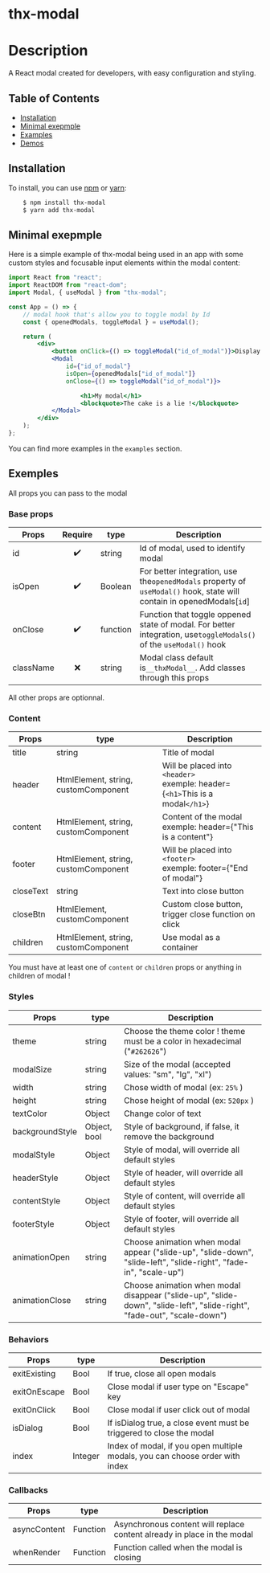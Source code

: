 # thx-modal

# Description

A React modal created for developers, with easy configuration and styling.

## Table of Contents

-   [Installation](#installation)
-   [Minimal exepmple](#minimal-exepmple)
-   [Examples](#examples)
-   [Demos](#demos)

## Installation

To install, you can use [npm](https://npmjs.org/) or [yarn](https://yarnpkg.com):

```bash
    $ npm install thx-modal
    $ yarn add thx-modal
```

## Minimal exepmple

Here is a simple example of thx-modal being used in an app with some custom
styles and focusable input elements within the modal content:

```jsx
import React from "react";
import ReactDOM from "react-dom";
import Modal, { useModal } from "thx-modal";

const App = () => {
	// modal hook that's allow you to toggle modal by Id
	const { openedModals, toggleModal } = useModal();

	return (
		<div>
			<button onClick={() => toggleModal("id_of_modal")}>Display modal</button>
			<Modal
				id={"id_of_modal"}
				isOpen={openedModals["id_of_modal"]}
				onClose={() => toggleModal("id_of_modal")}>

                    <h1>My modal</h1>
                    <blockquote>The cake is a lie !</blockquote>
			</Modal>
		</div>
	);
};
```

You can find more examples in the `examples` section.

## Exemples

All props you can pass to the modal

### Base props

| Props     | Require | type     | Description                                                                                                           |
| --------- | :-----: | -------- | --------------------------------------------------------------------------------------------------------------------- |
| id        |   ✔️    | string   | Id of modal, used to identify modal                                                                                   |
| isOpen    |   ✔️    | Boolean  | For better integration, use the`openedModals` property of `useModal()` hook, state will contain in openedModals[`id`] |
| onClose   |   ✔️    | function | Function that toggle oppened state of modal. For better integration, use`toggleModals()` of the `useModal()` hook     |
| className |   ❌    | string   | Modal class default is`__thxModal__`. Add classes through this props                                                  |

All other props are optionnal.

### Content

| Props     | type                                 | Description                                                                        |
| --------- | ------------------------------------ | ---------------------------------------------------------------------------------- |
| title     | string                               | Title of modal                                                                     |
| header    | HtmlElement, string, customComponent | Will be placed into `<header>`<br />exemple: header={`<h1>`This is a modal`</h1>`} |
| content   | HtmlElement, string, customComponent | Content of the modal<br />exemple: header={"This is a content"}                    |
| footer    | HtmlElement, string, customComponent | Will be placed into `<footer>`<br />exemple: footer={"End of modal"}               |
| closeText | string                               | Text into close button                                                             |
| closeBtn  | HtmlElement, customComponent         | Custom close button, trigger close function on click                               |
| children  | HtmlElement, string, customComponent | Use modal as a container                                                           |

You must have at least one of `content` or `children` props or anything in children of modal !

### Styles

| Props           | type         | Description                                                                                                             |
| --------------- | ------------ | ----------------------------------------------------------------------------------------------------------------------- |
| theme           | string       | Choose the theme color ! theme must be a color in hexadecimal ("`#262626`")                                             |
| modalSize       | string       | Size of the modal (accepted values: "sm", "lg", "xl")                                                                   |
| width           | string       | Chose width of modal (ex: `25%` )                                                                                       |
| height          | string       | Chose height of modal (ex: `520px` )                                                                                    |
| textColor       | Object       | Change color of text                                                                                                    |
| backgroundStyle | Object, bool | Style of background, if false, it remove the background                                                                 |
| modalStyle      | Object       | Style of modal, will override all default styles                                                                        |
| headerStyle     | Object       | Style of header, will override all default styles                                                                       |
| contentStyle    | Object       | Style of content, will override all default styles                                                                      |
| footerStyle     | Object       | Style of footer, will override all default styles                                                                       |
| animationOpen   | string       | Choose animation when modal appear ("slide-up", "slide-down", "slide-left", "slide-right", "fade-in", "scale-up")       |
| animationClose  | string       | Choose animation when modal disappear ("slide-up", "slide-down", "slide-left", "slide-right", "fade-out", "scale-down") |

### Behaviors

| Props        | type    | Description                                                                  |
| ------------ | ------- | ---------------------------------------------------------------------------- |
| exitExisting | Bool    | If true, close all open modals                                               |
| exitOnEscape | Bool    | Close modal if user type on "Escape" key                                     |
| exitOnClick  | Bool    | Close modal if user click out of modal                                       |
| isDialog     | Bool    | If isDialog true, a close event must be triggered to close the modal         |
| index        | Integer | Index of modal, if you open multiple modals, you can choose order with index |

### Callbacks

| Props        | type     | Description                                                             |
| ------------ | -------- | ----------------------------------------------------------------------- |
| asyncContent | Function | Asynchronous content will replace content already in place in the modal |
| whenRender   | Function | Function called when the modal is closing                               |
